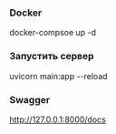 ### Docker
docker-compsoe up -d


### Запустить сервер
uvicorn main:app --reload


### Swagger
http://127.0.0.1:8000/docs